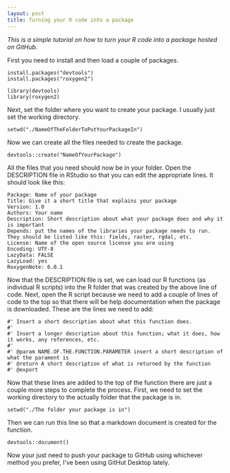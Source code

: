 ```yaml
---
layout: post
title: Turning your R code into a package
---
```


*This is a simple tutorial on how to turn your R code into a package hosted on GitHub.*

First you need to install and then load a couple of packages.

`install.packages("devtools")`   
`install.packages("roxygen2")`   

`library(devtools)`   
`library(roxygen2)`   

Next, set the folder where you want to create your package. I usually just set the working directory.

`setwd("./NameOfTheFolderToPutYourPackageIn")`   

Now we can create all the files needed to create the package.

`devtools::create("NameOfYourPackage")`   

All the files that you need should now be in your folder. Open the DESCRIPTION file in RStudio so that you can edit the appropriate lines. It should look like this:

`Package: Name of your package`   
`Title: Give it a short title that explains your package`   
`Version: 1.0`   
`Authors: Your name`   
`Description: Short description about what your package does and why it is important`   
`Depends: put the names of the libraries your package needs to run. They should be listed like this: fields, raster, rgdal, etc.`   
`License: Name of the open source license you are using`   
`Encoding: UTF-8`   
`LazyData: FALSE`   
`LazyLoad: yes`   
`RoxygenNote: 6.0.1`   

Now that the DESCRIPTION file is set, we can load our R functions (as individual R scripts) into the R folder that was created by the above line of code.
Next, open the R script because we need to add a couple of lines of code to the top so that there will be help documentation when the package is downloaded. These are the lines we need to add:

`#' Insert a short description about what this function does.`   
`#'`   
`#' Insert a longer description about this function; what it does, how it works, any references, etc.`   
`#'`   
`#' @param NAME.OF.THE.FUNCTION.PARAMETER insert a short description of what the parament is`   
`#' @return A short description of what is returned by the function`   
`#' @export`   

Now that these lines are added to the top of the function there are just a couple more steps to complete the process. First, we need to set the working directory to the actually folder that the package is in.

`setwd("./The folder your package is in")`   

Then we can run this line so that a markdown document is created for the function.

`devtools::document()`   

Now your just need to push your package to GitHub using whichever method you prefer, I've been using GitHut Desktop lately.














